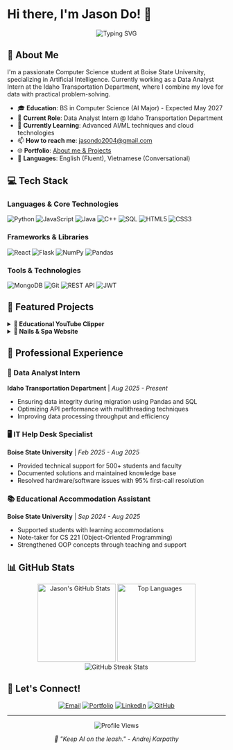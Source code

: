 # Hi there, I'm Jason Do! 👋

<div align="center">
  <img src="https://readme-typing-svg.herokuapp.com?font=Fira+Code&pause=1000&color=2E9FFF&center=true&vCenter=true&width=435&lines=Computer+Science+Student;AI+%26+Data+Science+Enthusiast;Full-Stack+Developer;Always+Learning+New+Things" alt="Typing SVG" />
</div>

## 🚀 About Me

I'm a passionate Computer Science student at Boise State University, specializing in Artificial Intelligence. Currently working as a Data Analyst Intern at the Idaho Transportation Department, where I combine my love for data with practical problem-solving.

- 🎓 **Education**: BS in Computer Science (AI Major) - Expected May 2027
- 💼 **Current Role**: Data Analyst Intern @ Idaho Transportation Department
- 🌱 **Currently Learning**: Advanced AI/ML techniques and cloud technologies
- 📫 **How to reach me**: jasondo2004@gmail.com
- 🌐 **Portfolio**: [About me & Projects](https://bigstonks1.github.io/)
- 💬 **Languages**: English (Fluent), Vietnamese (Conversational)

## 💻 Tech Stack

### Languages & Core Technologies
![Python](https://img.shields.io/badge/Python-3776AB?style=for-the-badge&logo=python&logoColor=white)
![JavaScript](https://img.shields.io/badge/JavaScript-F7DF1E?style=for-the-badge&logo=javascript&logoColor=black)
![Java](https://img.shields.io/badge/Java-ED8B00?style=for-the-badge&logo=openjdk&logoColor=white)
![C++](https://img.shields.io/badge/C++-00599C?style=for-the-badge&logo=cplusplus&logoColor=white)
![SQL](https://img.shields.io/badge/SQL-4479A1?style=for-the-badge&logo=postgresql&logoColor=white)
![HTML5](https://img.shields.io/badge/HTML5-E34F26?style=for-the-badge&logo=html5&logoColor=white)
![CSS3](https://img.shields.io/badge/CSS3-1572B6?style=for-the-badge&logo=css3&logoColor=white)

### Frameworks & Libraries
![React](https://img.shields.io/badge/React-20232A?style=for-the-badge&logo=react&logoColor=61DAFB)
![Flask](https://img.shields.io/badge/Flask-000000?style=for-the-badge&logo=flask&logoColor=white)
![NumPy](https://img.shields.io/badge/NumPy-013243?style=for-the-badge&logo=numpy&logoColor=white)
![Pandas](https://img.shields.io/badge/Pandas-150458?style=for-the-badge&logo=pandas&logoColor=white)

### Tools & Technologies
![MongoDB](https://img.shields.io/badge/MongoDB-47A248?style=for-the-badge&logo=mongodb&logoColor=white)
![Git](https://img.shields.io/badge/Git-F05032?style=for-the-badge&logo=git&logoColor=white)
![REST API](https://img.shields.io/badge/REST_API-009688?style=for-the-badge&logo=fastapi&logoColor=white)
![JWT](https://img.shields.io/badge/JWT-000000?style=for-the-badge&logo=jsonwebtokens&logoColor=white)

## 🔨 Featured Projects

<details>
<summary><b>🎥 Educational YouTube Clipper</b></summary>
<br>

An intelligent Python-based tool that automates educational content extraction from YouTube videos.

**Key Features:**
- 🎯 Automated extraction of clips, transcripts, and audio using `youtube-dl`
- 🤖 OpenAI Whisper-like prompting for timestamp generation
- 📊 Intelligent labeling of key educational concepts
- 🎬 Automated generation of 30-60 clips per video
- 📱 Media reformatting to 9:16 ratio using `ffmpeg`

**Tech Stack:** `Python` `youtube-dl` `ffmpeg` `AI/ML`
</details>

<details>
<summary><b>💅 Nails & Spa Website</b></summary>
<br>

A comprehensive full-stack web application for salon management with modern security practices.

**Key Features:**
- 🎨 Responsive React frontend with modern UI/UX
- 🔐 JWT cookie-based authentication system
- 👥 Separate admin and user dashboards
- 🛡️ Security best practices (CORS, NoSQL injection mitigation, rate-limiting)
- 📱 Mobile-responsive design

**Tech Stack:** `Flask` `React` `MongoDB` `REST APIs` `JWT`
</details>

## 💼 Professional Experience

### 🚗 Data Analyst Intern
**Idaho Transportation Department** | *Aug 2025 - Present*
- Ensuring data integrity during migration using Pandas and SQL
- Optimizing API performance with multithreading techniques
- Improving data processing throughput and efficiency

### 🖥️ IT Help Desk Specialist
**Boise State University** | *Feb 2025 - Aug 2025*
- Provided technical support for 500+ students and faculty
- Documented solutions and maintained knowledge base
- Resolved hardware/software issues with 95% first-call resolution

### 📚 Educational Accommodation Assistant
**Boise State University** | *Sep 2024 - Aug 2025*
- Supported students with learning accommodations
- Note-taker for CS 221 (Object-Oriented Programming)
- Strengthened OOP concepts through teaching and support

## 📊 GitHub Stats

<div align="center">
  <img src="https://github-readme-stats-seven-rho-27.vercel.app/api?username=Bigstonks1&show_icons=true&theme=tokyonight&hide_border=true&count_private=true" alt="Jason's GitHub Stats" height="180"/>
  <img src="https://github-readme-stats-seven-rho-27.vercel.app/api/top-langs/?username=Bigstonks1&layout=compact&theme=tokyonight&hide_border=true" alt="Top Languages" height="180"/>
</div>

<div align="center">
  <img src="https://github-readme-streak-stats.herokuapp.com/?user=Bigstonks1&theme=tokyonight&hide_border=true" alt="GitHub Streak Stats" />
</div>

## 🤝 Let's Connect!

<div align="center">
  
[![Email](https://img.shields.io/badge/Email-D14836?style=for-the-badge&logo=gmail&logoColor=white)](mailto:jasondo2004@gmail.com)
[![Portfolio](https://img.shields.io/badge/Portfolio-000000?style=for-the-badge&logo=About.me&logoColor=white)](https://bigstonks1.github.io/)
[![LinkedIn](https://img.shields.io/badge/LinkedIn-0077B5?style=for-the-badge&logo=linkedin&logoColor=white)](https://linkedin.com/in/jasondo)
[![GitHub](https://img.shields.io/badge/GitHub-100000?style=for-the-badge&logo=github&logoColor=white)](https://github.com/jasondo)

</div>

---

<div align="center">
  <img src="https://komarev.com/ghpvc/?username=Bigstonks1&color=blue&style=flat-square&label=Profile+Views" alt="Profile Views" />
  
  <p>
    <i>🤖 "Keep AI on the leash." - Andrej Karpathy</i>
  </p>
</div>
